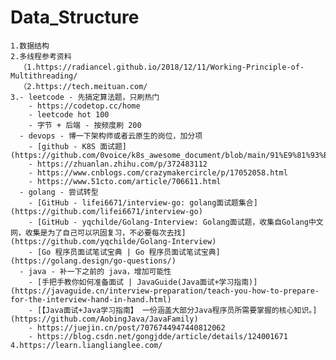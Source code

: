 # Data_Structure

    1.数据结构
    2.多线程参考资料
      （1.https://radiancel.github.io/2018/12/11/Working-Principle-of-Multithreading/
      （2.https://tech.meituan.com/
    3.- leetcode - 先搞定算法题，只刷热门
      	- https://codetop.cc/home
      	- leetcode hot 100
      	- 字节 + 后端 - 按频度刷 200
      - devops - 博一下架构师或者云原生的岗位，加分项
      	- [github - K8S 面试题](https://github.com/0voice/k8s_awesome_document/blob/main/91%E9%81%93%E5%B8%B8%E8%A7%81%E7%9A%84Kubernetes%E9%9D%A2%E8%AF%95%E9%A2%98%E6%80%BB%E7%BB%93.md)
      	- https://zhuanlan.zhihu.com/p/372483112
      	- https://www.cnblogs.com/crazymakercircle/p/17052058.html
      	- https://www.51cto.com/article/706611.html
      - golang - 尝试转型
      	- [GitHub - lifei6671/interview-go: golang面试题集合](https://github.com/lifei6671/interview-go)
      	- [GitHub - yqchilde/Golang-Interview: Golang面试题，收集自Golang中文网，收集是为了自己可以巩固复习，不必要每次去找](https://github.com/yqchilde/Golang-Interview)
      	- [Go 程序员面试笔试宝典 | Go 程序员面试笔试宝典](https://golang.design/go-questions/)
      - java - 补一下之前的 java，增加可能性
      	- [手把手教你如何准备面试 | JavaGuide(Java面试+学习指南)](https://javaguide.cn/interview-preparation/teach-you-how-to-prepare-for-the-interview-hand-in-hand.html)
      	- [【Java面试+Java学习指南】 一份涵盖大部分Java程序员所需要掌握的核心知识。](https://github.com/AobingJava/JavaFamily)
      	- https://juejin.cn/post/7076744947440812062
      	- https://blog.csdn.net/gongjdde/article/details/124001671
    4.https://learn.lianglianglee.com/